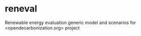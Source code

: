 # reneval
Renewable energy evaluation generic model and scenarios for &lt;opendecarbonization.org> project
